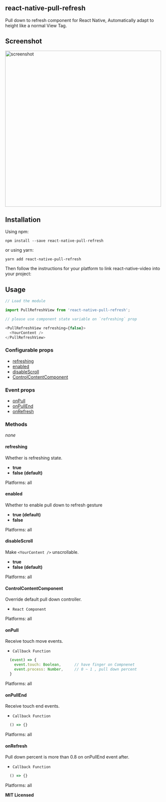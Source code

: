## react-native-pull-refresh

Pull down to refresh component for React Native, Automatically adapt to height like a normal View Tag.

## Screenshot

<img src="https://s1.ax1x.com/2020/06/05/tr2Jns.gif" height = "500" alt="screenshot" align=center />

## Installation

Using npm:

```shell
npm install --save react-native-pull-refresh
```

or using yarn:

```shell
yarn add react-native-pull-refresh
```

Then follow the instructions for your platform to link react-native-video into your project:

## Usage

```javascript
// Load the module

import PullRefreshView from 'react-native-pull-refresh';

// please use component state variable on `refreshing` prop

<PullRefreshView refreshing={false}>
  <YourContent />
</PullRefreshView>
```

### Configurable props
* [refreshing](#refreshing)
* [enabled](#enabled)
* [disableScroll](#disableScroll)
* [ControlContentComponent](#ControlContentComponent)

### Event props
* [onPull](#onPull)
* [onPullEnd](#onPullEnd)
* [onRefresh](#onRefresh)

### Methods
*none*


#### refreshing
Whether is refreshing state.
* **true**
* **false (default)**

Platforms: all

#### enabled
Whether to enable pull down to refresh gesture
* **true (default)**
* **false**

Platforms: all

#### disableScroll
Make ```<YourContent />``` unscrollable.
* **true**
* **false (default)**

Platforms: all

#### ControlContentComponent
Override default pull down controller.
* ```React Component```

Platforms: all

#### onPull
Receive touch move events.
* ```Callback Function```
```javascript
  (event) => {
    event.touch: Boolean,      // have finger on Compnenet
    event.process: Number,     // 0 ~ 1 , pull down percent
  }
```

Platforms: all

#### onPullEnd
Receive touch end events.
* ```Callback Function```
```javascript
  () => {}
```

Platforms: all

#### onRefresh
Pull down percent is more than 0.8 on onPullEnd event after.
* ```Callback Function```
```javascript
  () => {}
```

Platforms: all


**MIT Licensed**
